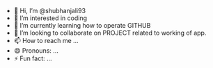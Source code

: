 - 👋 Hi, I’m @shubhanjali93
- 👀 I’m interested in coding
- 🌱 I’m currently learning how to operate GITHUB
- 💞️ I’m looking to collaborate on PROJECT related to working of app.
- 📫 How to reach me ...
- 😄 Pronouns: ...
- ⚡ Fun fact: ...

<!---
shubhanjali93/shubhanjali93 is a ✨ special ✨ repository because its `README.md` (this file) appears on your GitHub profile.
You can click the Preview link to take a look at your changes.
--->
